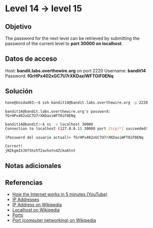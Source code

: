 # Level 14 -> level 15

## Objetivo
The password for the next level can be retrieved by submitting the password of the current level to **port 30000 on localhost**.

## Datos de acceso
Host: **bandit.labs.overthewire.org** on port 2220
Username: **bandit14**
Password: **fGrHPx402xGC7U7rXKDaxiWFTOiF0ENq**

## Solución
```bash
hone@Unidad03:~$ ssh bandit14@bandit.labs.overthewire.org -p 2220
```

```
bandit14@bandit.labs.overthewire.org's password: fGrHPx402xGC7U7rXKDaxiWFTOiF0ENq 
```

```bash
bandit14@bandit:~$ nc -v localhost 30000
Connection to localhost (127.0.0.1) 30000 port [tcp/*] succeeded!
```

```
(Password del usuario actual)> fGrHPx402xGC7U7rXKDaxiWFTOiF0ENq
```

```bash
Correct!
jN2kgmIXJ6fShzhT2avhotn4Zcka6tnt
```

## Notas adicionales
## Referencias
-   [How the Internet works in 5 minutes (YouTube)](https://www.youtube.com/watch?v=7_LPdttKXPc)
-   [IP Addresses](http://computer.howstuffworks.com/web-server5.htm)
-   [IP Address on Wikipedia](https://en.wikipedia.org/wiki/IP_address)
-   [Localhost on Wikipedia](https://en.wikipedia.org/wiki/Localhost)
-   [Ports](http://computer.howstuffworks.com/web-server8.htm)
-   [Port (computer networking) on Wikipedia](https://en.wikipedia.org/wiki/Port_(computer_networking))

